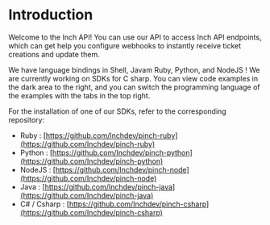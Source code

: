 # Introduction

Welcome to the Inch API! You can use our API to access Inch API endpoints, which can get help you configure webhooks to instantly receive ticket creations and update them.

We have language bindings in Shell, Javam Ruby, Python, and NodeJS ! We are currently working on SDKs for C sharp. You can view code examples in the dark area to the right, and you can switch the programming language of the examples with the tabs in the top right.

For the installation of one of our SDKs, refer to the corresponding repository:

- Ruby : [https://github.com/Inchdev/pinch-ruby](https://github.com/Inchdev/pinch-ruby)
- Python : [https://github.com/Inchdev/pinch-python](https://github.com/Inchdev/pinch-python)
- NodeJS : [https://github.com/Inchdev/pinch-node](https://github.com/Inchdev/pinch-node)
- Java : [https://github.com/Inchdev/pinch-java](https://github.com/Inchdev/pinch-java)
- C# / Csharp : [https://github.com/Inchdev/pinch-csharp](https://github.com/Inchdev/pinch-csharp)